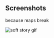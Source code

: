 ## Screenshots

because maps break

![soft story gif](https://github.com/burritojustice/frisc/blob/main/soft_story/screenshots/soft_story_seismic_hazards.gif)
